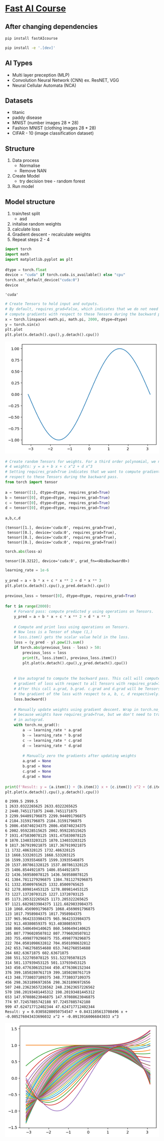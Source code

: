 # [Fast AI Course](https://bthek1.github.io/fastAIcourse/)

<!-- WARNING: THIS FILE WAS AUTOGENERATED! DO NOT EDIT! -->

## After changing dependencies

``` sh
pip install fastAIcourse
```

``` sh
pip install -e '.[dev]'
```

## AI Types

- Multi layer preception (MLP)
- Convolution Neural Network (CNN) ex. ResNET, VGG
- Neural Cellular Automata (NCA)

## Datasets

- titanic
- paddy disease
- MNIST (number images 28 \* 28)
- Fashion MNIST (clothing images 28 \* 28)
- CIFAR - 10 (image classification dataset)

## Structure

1.  Data process
    - Normalise
    - Remove NAN
2.  Create Model
    - try decision tree - random forest
3.  Run model

## Model structure

1.  train/test split
    - asd
2.  initalise random weights
3.  calculate loss
4.  Gradient descent - recalculate weights
5.  Repeat steps 2 - 4

``` python
import torch
import math
import matplotlib.pyplot as plt

dtype = torch.float
device = "cuda" if torch.cuda.is_available() else "cpu"
torch.set_default_device("cuda:0")
device
```

    'cuda'

``` python
# Create Tensors to hold input and outputs.
# By default, requires_grad=False, which indicates that we do not need to
# compute gradients with respect to these Tensors during the backward pass.
x = torch.linspace(-math.pi, math.pi, 2000, dtype=dtype)
y = torch.sin(x)
plt.plot
plt.plot(x.detach().cpu(),y.detach().cpu())
```

![](index_files/figure-commonmark/cell-3-output-1.png)

``` python
# Create random Tensors for weights. For a third order polynomial, we need
# 4 weights: y = a + b x + c x^2 + d x^3
# Setting requires_grad=True indicates that we want to compute gradients with
# respect to these Tensors during the backward pass.
from torch import tensor

a = tensor([1], dtype=dtype, requires_grad=True)
b = tensor([0], dtype=dtype, requires_grad=True)
c = tensor([0], dtype=dtype, requires_grad=True)
d = tensor([0], dtype=dtype, requires_grad=True)

a,b,c,d
```

    (tensor([1.], device='cuda:0', requires_grad=True),
     tensor([0.], device='cuda:0', requires_grad=True),
     tensor([0.], device='cuda:0', requires_grad=True),
     tensor([0.], device='cuda:0', requires_grad=True))

``` python
torch.abs(loss-a)
```

    tensor([8.3212], device='cuda:0', grad_fn=<AbsBackward0>)

``` python
learning_rate = 1e-6

y_pred = a + b * x + c * x ** 2 + d * x ** 3
plt.plot(x.detach().cpu(),y_pred.detach().cpu())

previous_loss = tensor([0], dtype=dtype, requires_grad=True)

for t in range(2000):
    # Forward pass: compute predicted y using operations on Tensors.
    y_pred = a + b * x + c * x ** 2 + d * x ** 3

    # Compute and print loss using operations on Tensors.
    # Now loss is a Tensor of shape (1,)
    # loss.item() gets the scalar value held in the loss.
    loss = (y_pred - y).pow(2).sum()
    if torch.abs(previous_loss - loss) > 50:
        previous_loss = loss
        print(t, loss.item(), previous_loss.item())
        plt.plot(x.detach().cpu(),y_pred.detach().cpu())
        

    # Use autograd to compute the backward pass. This call will compute the
    # gradient of loss with respect to all Tensors with requires_grad=True.
    # After this call a.grad, b.grad. c.grad and d.grad will be Tensors holding
    # the gradient of the loss with respect to a, b, c, d respectively.
    loss.backward()

    # Manually update weights using gradient descent. Wrap in torch.no_grad()
    # because weights have requires_grad=True, but we don't need to track this
    # in autograd.
    with torch.no_grad():
        a -= learning_rate * a.grad
        b -= learning_rate * b.grad
        c -= learning_rate * c.grad
        d -= learning_rate * d.grad

        # Manually zero the gradients after updating weights
        a.grad = None
        b.grad = None
        c.grad = None
        d.grad = None

print(f'Result: y = {a.item()} + {b.item()} x + {c.item()} x^2 + {d.item()} x^3')
plt.plot(x.detach().cpu(),y.detach().cpu())
```

    0 2999.5 2999.5
    1 2633.0322265625 2633.0322265625
    2 2440.7451171875 2440.7451171875
    3 2299.944091796875 2299.944091796875
    4 2184.31591796875 2184.31591796875
    5 2086.458740234375 2086.458740234375
    6 2002.959228515625 2002.959228515625
    7 1931.475830078125 1931.475830078125
    8 1870.134033203125 1870.134033203125
    9 1817.367919921875 1817.367919921875
    11 1732.486328125 1732.486328125
    13 1668.533203125 1668.533203125
    16 1599.33935546875 1599.33935546875
    20 1537.807861328125 1537.807861328125
    25 1486.8544921875 1486.8544921875
    32 1436.569580078125 1436.569580078125
    41 1384.7811279296875 1384.7811279296875
    51 1332.85009765625 1332.85009765625
    62 1278.809814453125 1278.809814453125
    73 1227.13720703125 1227.13720703125
    85 1173.205322265625 1173.205322265625
    97 1121.6829833984375 1121.6829833984375
    110 1068.4569091796875 1068.4569091796875
    123 1017.7958984375 1017.7958984375
    137 965.9642333984375 965.9642333984375
    152 913.40380859375 913.40380859375
    168 860.5406494140625 860.5406494140625
    185 807.7796020507812 807.7796020507812
    203 755.4998779296875 755.4998779296875
    222 704.0501098632812 704.0501098632812
    242 653.7462768554688 653.7462768554688
    264 602.63671875 602.63671875
    288 551.522705078125 551.522705078125
    314 501.137939453125 501.137939453125
    343 450.4776306152344 450.4776306152344
    376 399.1850280761719 399.1850280761719
    413 348.7738037109375 348.7738037109375
    456 298.3631896972656 298.3631896972656
    507 248.23623657226562 248.23623657226562
    570 198.20193481445312 198.20193481445312
    653 147.97088623046875 147.97088623046875
    774 97.72457885742188 97.72457885742188
    999 47.624717712402344 47.624717712402344
    Result: y = 0.03058280050754547 + 0.8431105613708496 x + -0.005276043433696032 x^2 + -0.09139160066843033 x^3

![](index_files/figure-commonmark/cell-6-output-2.png)

